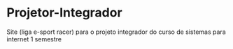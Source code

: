 # Projetor-Integrador
Site (liga e-sport racer) para o projeto integrador do curso de sistemas para internet 1 semestre
